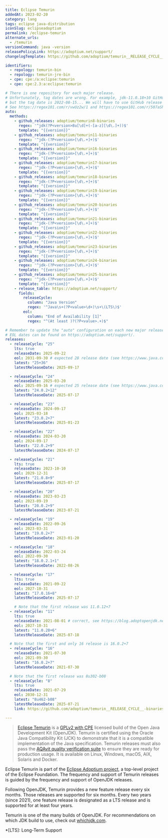```yaml
---
title: Eclipse Temurin
addedAt: 2023-02-20
category: lang
tags: eclipse java-distribution
iconSlug: eclipseadoptium
permalink: /eclipse-temurin
alternate_urls:
  - /temurin
versionCommand: java -version
releasePolicyLink: https://adoptium.net/support/
changelogTemplate: https://github.com/adoptium/temurin__RELEASE_CYCLE__-binaries/releases/tag/jdk-__LATEST__

identifiers:
  - repology: temurin-bin
  - repology: temurin-jre-bin
  - cpe: cpe:/a:eclipse:temurin
  - cpe: cpe:2.3:a:eclipse:temurin

# There is one repository for each major release.
# Unfortunately, tag dates are wrong. For example, jdk-11.0.18+10 GitHub release date is 2023-01-19,
# but the tag date is 2022-08-15... We will have to use GitHub release dates instead of tags dates.
# See https://regex101.com/r/vwUz2w/1 and https://regex101.com/r/507aSh/1.
auto:
  methods:
    - github_releases: adoptium/temurin8-binaries
      regex: '^jdk(?P<version>8u[\d]+(-[a-z][\d\.]+))$'
      template: "{{version}}"
    - github_releases: adoptium/temurin11-binaries
      regex: '^jdk-(?P<version>[\d\.+]+)$'
      template: "{{version}}"
    - github_releases: adoptium/temurin16-binaries
      regex: '^jdk-(?P<version>[\d\.+]+)$'
      template: "{{version}}"
    - github_releases: adoptium/temurin17-binaries
      regex: '^jdk-(?P<version>[\d\.+]+)$'
      template: "{{version}}"
    - github_releases: adoptium/temurin18-binaries
      regex: '^jdk-(?P<version>[\d\.+]+)$'
      template: "{{version}}"
    - github_releases: adoptium/temurin19-binaries
      regex: '^jdk-(?P<version>[\d\.+]+)$'
      template: "{{version}}"
    - github_releases: adoptium/temurin20-binaries
      regex: '^jdk-(?P<version>[\d\.+]+)$'
      template: "{{version}}"
    - github_releases: adoptium/temurin21-binaries
      regex: '^jdk-(?P<version>[\d\.+]+)$'
      template: "{{version}}"
    - github_releases: adoptium/temurin22-binaries
      regex: '^jdk-(?P<version>[\d\.+]+)$'
      template: "{{version}}"
    - github_releases: adoptium/temurin23-binaries
      regex: '^jdk-(?P<version>[\d\.+]+)$'
      template: "{{version}}"
    - github_releases: adoptium/temurin24-binaries
      regex: '^jdk-(?P<version>[\d\.+]+)$'
      template: "{{version}}"
    - github_releases: adoptium/temurin25-binaries
      regex: '^jdk-(?P<version>[\d\.+]+)$'
      template: "{{version}}"
    - release_table: https://adoptium.net/support/
      fields:
        releaseCycle:
          column: "Java Version"
          regex: '^Java\s+(?P<value>\d+)\s+\(LTS\)$'
        eol:
          column: "End of Availability [1]"
          regex: "^(At least )?(?P<value>.+)$"

# Remember to update the "auto" configuration on each new major release.
# EOL dates can be found on https://adoptium.net/support/.
releases:
  - releaseCycle: "25"
    lts: true
    releaseDate: 2025-09-22
    eol: 2031-09-30 # expected 28 release date (see https://www.java.com/releases/)
    latest: "25+36"
    latestReleaseDate: 2025-09-17

  - releaseCycle: "24"
    releaseDate: 2025-03-20
    eol: 2025-09-16 # expected 25 release date (see https://www.java.com/releases/)
    latest: "24.0.2+12"
    latestReleaseDate: 2025-07-17

  - releaseCycle: "23"
    releaseDate: 2024-09-17
    eol: 2025-03-18
    latest: "23.0.2+7"
    latestReleaseDate: 2025-01-23

  - releaseCycle: "22"
    releaseDate: 2024-03-20
    eol: 2024-09-17
    latest: "22.0.2+9"
    latestReleaseDate: 2024-07-17

  - releaseCycle: "21"
    lts: true
    releaseDate: 2023-10-10
    eol: 2029-12-31
    latest: "21.0.8+9"
    latestReleaseDate: 2025-07-17

  - releaseCycle: "20"
    releaseDate: 2023-03-23
    eol: 2023-09-19
    latest: "20.0.2+9"
    latestReleaseDate: 2023-07-21

  - releaseCycle: "19"
    releaseDate: 2022-09-26
    eol: 2023-03-31
    latest: "19.0.2+7"
    latestReleaseDate: 2023-01-20

  - releaseCycle: "18"
    releaseDate: 2022-03-24
    eol: 2022-09-30
    latest: "18.0.2.1+1"
    latestReleaseDate: 2022-08-26

  - releaseCycle: "17"
    lts: true
    releaseDate: 2021-09-22
    eol: 2027-10-31
    latest: "17.0.16+8"
    latestReleaseDate: 2025-07-17

    # Note that the first release was 11.0.12+7
  - releaseCycle: "11"
    lts: true
    releaseDate: 2021-08-01 # correct, see https://blog.adoptopenjdk.net/2021/08/goodbye-adoptopenjdk-hello-adoptium/
    eol: 2027-10-31
    latest: "11.0.28+6"
    latestReleaseDate: 2025-07-18

  # Note that the first and only 16 release is 16.0.2+7
  - releaseCycle: "16"
    releaseDate: 2021-07-30
    eol: 2021-09-30
    latest: "16.0.2+7"
    latestReleaseDate: 2021-07-30

  # Note that the first release was 8u302-b08
  - releaseCycle: "8"
    lts: true
    releaseDate: 2021-07-29
    eol: 2030-12-31
    latest: "8u462-b08"
    latestReleaseDate: 2025-07-21
    link: https://github.com/adoptium/temurin__RELEASE_CYCLE__-binaries/releases/tag/jdk__LATEST__

---
```


> [Eclipse Temurin](https://adoptium.net/temurin/) is a [GPLv2 with CPE](https://openjdk.org/legal/gplv2+ce.html)
> licensed build of the Open Java Development Kit (OpenJDK). Temurin is certified using the Oracle
> Java Compatibility Kit (JCK) to demonstrate that it is a compatible implementation of the Java
> specification. Temurin releases must also pass the [AQAvit quality verification suite](https://adoptium.net/aqavit/)
> to ensure they are ready for production usage. It is available on Linux, Windows, macOS, AIX,
> Solaris and Docker.

Eclipse Temurin is part of the [Eclipse Adoptium project](https://adoptium.net/about/), a top-level
project of the Eclipse Foundation. The frequency and support of Temurin releases is guided by the
frequency and support of OpenJDK releases.

Following OpenJDK, Temurin provides a new feature release every six months. Those releases are
supported for six months. Every two years (since 2021), one feature release is designated as a
LTS release and is supported for at least four years.

Temurin is one of the many builds of OpenJDK. For recommendations on which JDK build to use, check
out [whichjdk.com](https://whichjdk.com/#adoptium-eclipse-temurin).

*[LTS]: Long-Term Support
